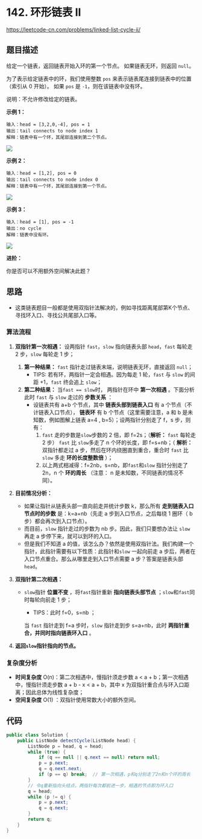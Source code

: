 # 142. 环形链表 II

https://leetcode-cn.com/problems/linked-list-cycle-ii/

## 题目描述

给定一个链表，返回链表开始入环的第一个节点。 如果链表无环，则返回 `null`。

为了表示给定链表中的环，我们使用整数 `pos` 来表示链表尾连接到链表中的位置（索引从 0 开始）。 如果 `pos` 是 `-1`，则在该链表中没有环。

说明：不允许修改给定的链表。

 

**示例 1：**

```
输入：head = [3,2,0,-4], pos = 1
输出：tail connects to node index 1
解释：链表中有一个环，其尾部连接到第二个节点。
```

![](http://images.yingwai.top/picgo/circularlinkedlist.png)

**示例 2：**

```
输入：head = [1,2], pos = 0
输出：tail connects to node index 0
解释：链表中有一个环，其尾部连接到第一个节点。
```

![](http://images.yingwai.top/picgo/circularlinkedlist_test2.png)

**示例 3：**

```
输入：head = [1], pos = -1
输出：no cycle
解释：链表中没有环。
```

![](http://images.yingwai.top/picgo/circularlinkedlist_test3.png)

**进阶：**

你是否可以不用额外空间解决此题？





## 思路

* 这类链表题目一般都是使用双指针法解决的，例如寻找距离尾部第K个节点、寻找环入口、寻找公共尾部入口等。

### 算法流程

1. **双指针第一次相遇：** 设两指针 `fast`，`slow` 指向链表头部 `head`，`fast` 每轮走 2 步，`slow` 每轮走 1 步；

   1. **第一种结果：** `fast` 指针走过链表末端，说明链表无环，直接返回 `null`；
      * TIPS: 若有环，两指针一定会相遇。因为每走 1 轮，`fast` 与 `slow` 的间距 +1，`fast` 终会追上 `slow`；
   2. **第二种结果：** 当`fast == slow`时， 两指针在环中 **第一次相遇** 。下面分析此时 `fast` 与 `slow` 走过的 **步数关系** ：
      * 设链表共有 a+b 个节点，其中 **链表头部到链表入口** 有 a 个节点（不计链表入口节点）， **链表环** 有 b 个节点（这里需要注意，a 和 b 是未知数，例如图解上链表 a=4 , b=5）；设两指针分别走了 f，s 步，则有：
        1. `fast` 走的步数是`slow`步数的 2 倍，即 f=2s；（**解析：** `fast` 每轮走 2 步）
           `fast` 比 `slow`多走了 n 个环的长度，即 f=s+nb；（ **解析：** 双指针都走过 a 步，然后在环内绕圈直到重合，重合时 `fast` 比 `slow` 多走 **环的长度整数倍** ）；
        2. 以上两式相减得：f=2nb，s=nb，即`fast`和`slow` 指针分别走了 2n，n 个 **环的周长** （注意： n 是未知数，不同链表的情况不同）。

2. **目前情况分析：**

   * 如果让指针从链表头部一直向前走并统计步数 k，那么所有 **走到链表入口节点时的步数** 是：k=a+nb（先走 a 步到入口节点，之后每绕 1 圈环（ b 步）都会再次到入口节点）。
   * 而目前，`slow` 指针走过的步数为 nb 步。因此，我们只要想办法让 `slow` 再走 a 步停下来，就可以到环的入口。
   * 但是我们不知道 a 的值，该怎么办？依然是使用双指针法。我们构建一个指针，此指针需要有以下性质：此指针和`slow` 一起向前走 a 步后，两者在入口节点重合。那么从哪里走到入口节点需要 a 步？答案是链表头部`head`。

3. **双指针第二次相遇：**

   * `slow`指针 **位置不变** ，将`fast`指针重新 **指向链表头部节点** ；`slow`和`fast`同时每轮向前走 1 步；

     * TIPS：此时 f=0，s=nb ；

     当 `fast` 指针走到 f=a 步时，`slow` 指针走到步 s=a+nb，此时 **两指针重合，并同时指向链表环入口** 。

4. **返回`slow`指针指向的节点。**

### 复杂度分析

* **时间复杂度** O(n)：第二次相遇中，慢指针须走步数 a < a + b；第一次相遇中，慢指针须走步数 a + b - x < a + b，其中 x 为双指针重合点与环入口距离；因此总体为线性复杂度；
* **空间复杂度** O(1) ：双指针使用常数大小的额外空间。



## 代码

```java
public class Solution {
    public ListNode detectCycle(ListNode head) {
        ListNode p = head, q = head;
        while (true) {
            if (q == null || q.next == null) return null;
            p = p.next;
            q = q.next.next;
            if (p == q) break;  // 第一次相遇，p和q分别走了2n和n个环的周长
        }
        // 令q重新指向头结点，两指针每次都前进一步，相遇的节点即为环入口
        q = head;
        while (p != q) {
            p = p.next;
            q = q.next;
        }
        return q;
    }
}
```

